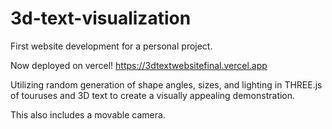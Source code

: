 # 3d-text-visualization
First website development for a personal project.

Now deployed on vercel!
https://3dtextwebsitefinal.vercel.app

Utilizing random generation of shape angles, sizes, and lighting in THREE.js of touruses and 3D text to 
create a visually appealing demonstration. 

This also includes a movable camera.
